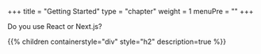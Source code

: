 +++
title = "Getting Started"
type = "chapter"
weight = 1
menuPre = "<i class='fa-fw fas fa-star'></i>"
+++

Do you use React or Next.js?

{{% children containerstyle="div" style="h2" description=true %}}

